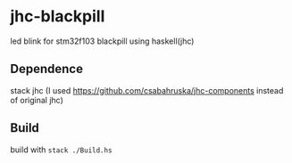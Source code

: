 # jhc-blackpill
led blink for stm32f103 blackpill using haskell(jhc)

## Dependence
stack
jhc (I used https://github.com/csabahruska/jhc-components instead of original jhc)

## Build
build with `stack ./Build.hs`
